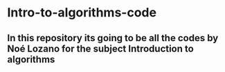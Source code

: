 # Intro-to-algorithms-code
<h2>In this repository its going to be all the codes by Noé Lozano for the subject Introduction to algorithms<h2/>

